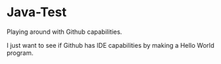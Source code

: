 # Java-Test
Playing around with Github capabilities.

I just want to see if Github has IDE capabilities by making a Hello World program.
